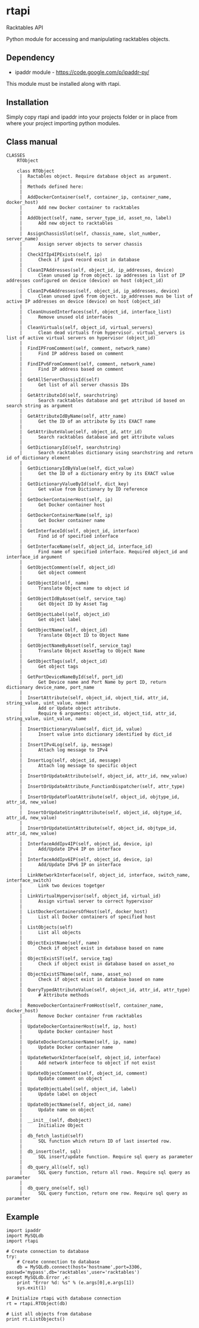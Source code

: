 rtapi
=====

Racktables API

Python module for accessing and manipulating racktables objects.

Dependency
------------------

* ipaddr module - https://code.google.com/p/ipaddr-py/

This module must be installed along with rtapi.

Installation
----------------
Simply copy rtapi and ipaddr into your projects folder or in place from where your project importing python modules.


Class manual
--------------------
    CLASSES
        RTObject
        
        class RTObject
         |  Ractables object. Require database object as argument.
         |  
         |  Methods defined here:
         |  
         |  AddDockerContainer(self, container_ip, container_name, docker_host)
         |      Add new Docker container to racktables
         |  
         |  AddObject(self, name, server_type_id, asset_no, label)
         |      Add new object to racktables
         |  
         |  AssignChassisSlot(self, chassis_name, slot_number, server_name)
         |      Assign server objects to server chassis
         |  
         |  CheckIfIp4IPExists(self, ip)
         |      Check if ipv4 record exist in database
         |  
         |  CleanIPAddresses(self, object_id, ip_addresses, device)
         |      Clean unused ip from object. ip addresses is list of IP addresses configured on device (device) on host (object_id)
         |  
         |  CleanIPv6Addresses(self, object_id, ip_addresses, device)
         |      Clean unused ipv6 from object. ip_addresses mus be list of active IP addresses on device (device) on host (object_id)
         |  
         |  CleanUnusedInterfaces(self, object_id, interface_list)
         |      Remove unused old interfaces
         |  
         |  CleanVirtuals(self, object_id, virtual_servers)
         |      Clean dead virtuals from hypervisor. virtual_servers is list of active virtual servers on hypervisor (object_id)
         |  
         |  FindIPFromComment(self, comment, network_name)
         |      Find IP address based on comment
         |  
         |  FindIPv6FromComment(self, comment, network_name)
         |      Find IP address based on comment
         |  
         |  GetAllServerChassisId(self)
         |      Get list of all server chassis IDs
         |  
         |  GetAttributeId(self, searchstring)
         |      Search racktables database and get attribud id based on search string as argument
         |  
         |  GetAttributeIdByName(self, attr_name)
         |      Get the ID of an attribute by its EXACT name
         |  
         |  GetAttributeValue(self, object_id, attr_id)
         |      Search racktables database and get attribute values
         |  
         |  GetDictionaryId(self, searchstring)
         |      Search racktables dictionary using searchstring and return id of dictionary element
         |  
         |  GetDictionaryIdByValue(self, dict_value)
         |      Get the ID of a dictionary entry by its EXACT value
         |  
         |  GetDictionaryValueById(self, dict_key)
         |      Get value from Dictionary by ID reference
         |  
         |  GetDockerContainerHost(self, ip)
         |      Get Docker container host
         |  
         |  GetDockerContainerName(self, ip)
         |      Get Docker container name
         |  
         |  GetInterfaceId(self, object_id, interface)
         |      Find id of specified interface
         |  
         |  GetInterfaceName(self, object_id, interface_id)
         |      Find name of specified interface. Required object_id and interface_id argument
         |  
         |  GetObjectComment(self, object_id)
         |      Get object comment
         |  
         |  GetObjectId(self, name)
         |      Translate Object name to object id
         |  
         |  GetObjectIdByAsset(self, service_tag)
         |      Get Object ID by Asset Tag
         |  
         |  GetObjectLabel(self, object_id)
         |      Get object label
         |  
         |  GetObjectName(self, object_id)
         |      Translate Object ID to Object Name
         |  
         |  GetObjectNameByAsset(self, service_tag)
         |      Translate Object AssetTag to Object Name
         |  
         |  GetObjectTags(self, object_id)
         |      Get object tags
         |  
         |  GetPortDeviceNameById(self, port_id)
         |      Get Device name and Port Name by port ID, return dictionary device_name, port_name
         |  
         |  InsertAttribute(self, object_id, object_tid, attr_id, string_value, uint_value, name)
         |      Add or Update object attribute. 
         |      Require 6 arguments: object_id, object_tid, attr_id, string_value, uint_value, name
         |  
         |  InsertDictionaryValue(self, dict_id, value)
         |      Insert value into dictionary identified by dict_id
         |  
         |  InsertIPv4Log(self, ip, message)
         |      Attach log message to IPv4
         |  
         |  InsertLog(self, object_id, message)
         |      Attach log message to specific object
         |  
         |  InsertOrUpdateAttribute(self, object_id, attr_id, new_value)
         |  
         |  InsertOrUpdateAttribute_FunctionDispatcher(self, attr_type)
         |  
         |  InsertOrUpdateFloatAttribute(self, object_id, objtype_id, attr_id, new_value)
         |  
         |  InsertOrUpdateStringAttribute(self, object_id, objtype_id, attr_id, new_value)
         |  
         |  InsertOrUpdateUintAttribute(self, object_id, objtype_id, attr_id, new_value)
         |  
         |  InterfaceAddIpv4IP(self, object_id, device, ip)
         |      Add/Update IPv4 IP on interface
         |  
         |  InterfaceAddIpv6IP(self, object_id, device, ip)
         |      Add/Update IPv6 IP on interface
         |  
         |  LinkNetworkInterface(self, object_id, interface, switch_name, interface_switch)
         |      Link two devices togetger
         |  
         |  LinkVirtualHypervisor(self, object_id, virtual_id)
         |      Assign virtual server to correct hypervisor
         |  
         |  ListDockerContainersOfHost(self, docker_host)
         |      List all Docker containers of specified host
         |  
         |  ListObjects(self)
         |      List all objects
         |  
         |  ObjectExistName(self, name)
         |      Check if object exist in database based on name
         |  
         |  ObjectExistST(self, service_tag)
         |      Check if object exist in database based on asset_no
         |  
         |  ObjectExistSTName(self, name, asset_no)
         |      Check if object exist in database based on name
         |  
         |  QueryTypedAttributeValue(self, object_id, attr_id, attr_type)
         |      # Attribute methods
         |  
         |  RemoveDockerContainerFromHost(self, container_name, docker_host)
         |      Remove Docker container from racktables
         |  
         |  UpdateDockerContainerHost(self, ip, host)
         |      Update Docker container host
         |  
         |  UpdateDockerContainerName(self, ip, name)
         |      Update Docker container name
         |  
         |  UpdateNetworkInterface(self, object_id, interface)
         |      Add network interfece to object if not exist
         |  
         |  UpdateObjectComment(self, object_id, comment)
         |      Update comment on object
         |  
         |  UpdateObjectLabel(self, object_id, label)
         |      Update label on object
         |  
         |  UpdateObjectName(self, object_id, name)
         |      Update name on object
         |  
         |  __init__(self, dbobject)
         |      Initialize Object
         |  
         |  db_fetch_lastid(self)
         |      SQL function which return ID of last inserted row.
         |  
         |  db_insert(self, sql)
         |      SQL insert/update function. Require sql query as parameter
         |  
         |  db_query_all(self, sql)
         |      SQL query function, return all rows. Require sql query as parameter
         |  
         |  db_query_one(self, sql)
         |      SQL query function, return one row. Require sql query as parameter

Example
-------


    import ipaddr
    import MySQLdb
    import rtapi

    # Create connection to database
    try:
        # Create connection to database
        db = MySQLdb.connect(host='hostname',port=3306, passwd='mypass',db='racktables',user='racktables')
    except MySQLdb.Error ,e:
        print "Error %d: %s" % (e.args[0],e.args[1])
        sys.exit(1)

    # Initialize rtapi with database connection
    rt = rtapi.RTObject(db)

    # List all objects from database
    print rt.ListObjects()




